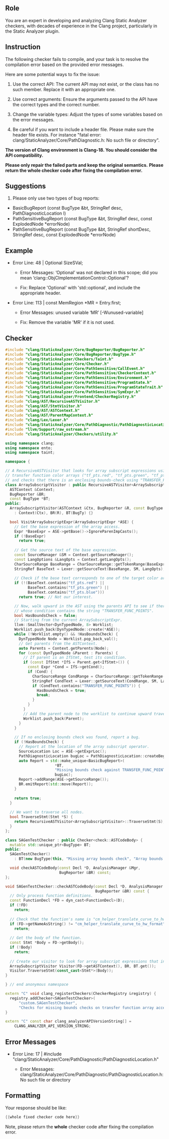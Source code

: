 ## Role

You are an expert in developing and analyzing Clang Static Analyzer checkers, with decades of experience in the Clang project, particularly in the Static Analyzer plugin.

## Instruction

The following checker fails to compile, and your task is to resolve the compilation error based on the provided error messages.

Here are some potential ways to fix the issue:

1. Use the correct API: The current API may not exist, or the class has no such member. Replace it with an appropriate one.

2. Use correct arguments: Ensure the arguments passed to the API have the correct types and the correct number.

3. Change the variable types: Adjust the types of some variables based on the error messages.

4. Be careful if you want to include a header file. Please make sure the header file exists. For instance "fatal error: clang/StaticAnalyzer/Core/PathDiagnostic.h: No such file or directory".

**The version of Clang environment is Clang-18. You should consider the API compatibility.**

**Please only repair the failed parts and keep the original semantics.**
**Please return the whole checker code after fixing the compilation error.**

## Suggestions

1. Please only use two types of bug reports:
  - BasicBugReport (const BugType &bt, StringRef desc, PathDiagnosticLocation l)
  - PathSensitiveBugReport (const BugType &bt, StringRef desc, const ExplodedNode *errorNode)
  - PathSensitiveBugReport (const BugType &bt, StringRef shortDesc, StringRef desc, const ExplodedNode *errorNode)

## Example

- Error Line: 48 |   Optional<DefinedOrUnknownSVal> SizeSVal; 

  - Error Messages: ‘Optional’ was not declared in this scope; did you mean ‘clang::ObjCImplementationControl::Optional’? 

  - Fix: Replace 'Optional<DefinedOrUnknownSVal>' with 'std::optional<DefinedOrUnknownSVal>', and include the appropriate header. 

- Error Line: 113 |     const MemRegion *MR = Entry.first;

    - Error Messages: unused variable ‘MR’ [-Wunused-variable]

    - Fix: Remove the variable 'MR' if it is not used.

## Checker

```cpp
#include "clang/StaticAnalyzer/Core/BugReporter/BugReporter.h"
#include "clang/StaticAnalyzer/Core/BugReporter/BugType.h"
#include "clang/StaticAnalyzer/Checkers/Taint.h"
#include "clang/StaticAnalyzer/Core/Checker.h"
#include "clang/StaticAnalyzer/Core/PathSensitive/CallEvent.h"
#include "clang/StaticAnalyzer/Core/PathSensitive/CheckerContext.h"
#include "clang/StaticAnalyzer/Core/PathSensitive/Environment.h"
#include "clang/StaticAnalyzer/Core/PathSensitive/ProgramState.h"
#include "clang/StaticAnalyzer/Core/PathSensitive/ProgramStateTrait.h"
#include "clang/StaticAnalyzer/Core/PathSensitive/SymExpr.h"
#include "clang/StaticAnalyzer/Frontend/CheckerRegistry.h"
#include "clang/AST/RecursiveASTVisitor.h"
#include "clang/AST/StmtVisitor.h"
#include "clang/AST/ASTContext.h"
#include "clang/AST/ParentMapContext.h"
#include "clang/Lex/Lexer.h"
#include "clang/StaticAnalyzer/Core/PathDiagnostic/PathDiagnosticLocation.h"
#include "llvm/Support/raw_ostream.h"
#include "clang/StaticAnalyzer/Checkers/utility.h"

using namespace clang;
using namespace ento;
using namespace taint;

namespace {

// A RecursiveASTVisitor that looks for array subscript expressions using one of the
// transfer function color arrays ("tf_pts.red", "tf_pts.green", "tf_pts.blue")
// and checks that there is an enclosing bounds-check using "TRANSFER_FUNC_POINTS".
class ArraySubscriptVisitor : public RecursiveASTVisitor<ArraySubscriptVisitor> {
  ASTContext &Context;
  BugReporter &BR;
  const BugType *BT;
public:
  ArraySubscriptVisitor(ASTContext &Ctx, BugReporter &R, const BugType *BugTy)
    : Context(Ctx), BR(R), BT(BugTy) {}

  bool VisitArraySubscriptExpr(ArraySubscriptExpr *ASE) {
    // Get the base expression of the array access.
    Expr *BaseExpr = ASE->getBase()->IgnoreParenImpCasts();
    if (!BaseExpr)
      return true;
    
    // Get the source text of the base expression.
    const SourceManager &SM = Context.getSourceManager();
    const LangOptions &LangOpts = Context.getLangOpts();
    CharSourceRange BaseRange = CharSourceRange::getTokenRange(BaseExpr->getSourceRange());
    StringRef BaseText = Lexer::getSourceText(BaseRange, SM, LangOpts);
    
    // Check if the base text corresponds to one of the target color arrays.
    if (!(BaseText.contains("tf_pts.red") ||
          BaseText.contains("tf_pts.green") ||
          BaseText.contains("tf_pts.blue")))
      return true; // Not our interest.

    // Now, walk upward in the AST using the parents API to see if there is any IfStmt
    // whose condition contains the string "TRANSFER_FUNC_POINTS".
    bool HasBoundsCheck = false;
    // Starting from the current ArraySubscriptExpr.
    llvm::SmallVector<DynTypedNode, 8> Worklist;
    Worklist.push_back(DynTypedNode::create(*ASE));
    while (!Worklist.empty() && !HasBoundsCheck) {
      DynTypedNode Node = Worklist.pop_back_val();
      // Get parents from the ASTContext.
      auto Parents = Context.getParents(Node);
      for (const DynTypedNode &Parent : Parents) {
        // If parent is an IfStmt, test its condition.
        if (const IfStmt *IfS = Parent.get<IfStmt>()) {
          const Expr *Cond = IfS->getCond();
          if (Cond) {
            CharSourceRange CondRange = CharSourceRange::getTokenRange(Cond->getSourceRange());
            StringRef CondText = Lexer::getSourceText(CondRange, SM, LangOpts);
            if (CondText.contains("TRANSFER_FUNC_POINTS")) {
              HasBoundsCheck = true;
              break;
            }
          }
        }
        // Add the parent node to the worklist to continue upward traversal.
        Worklist.push_back(Parent);
      }
    }
    
    // If no enclosing bounds check was found, report a bug.
    if (!HasBoundsCheck) {
      // Report at the location of the array subscript operator.
      SourceLocation Loc = ASE->getExprLoc();
      PathDiagnosticLocation bugLoc = PathDiagnosticLocation::createBegin(ASE, SM, LangOpts);
      auto Report = std::make_unique<BasicBugReport>(
                      *BT,
                      "Missing bounds check against TRANSFER_FUNC_POINTS for transfer function array access",
                      bugLoc);
      Report->addRange(ASE->getSourceRange());
      BR.emitReport(std::move(Report));
    }
    
    return true;
  }
  
  // We want to traverse all nodes.
  bool TraverseStmt(Stmt *S) {
    return RecursiveASTVisitor<ArraySubscriptVisitor>::TraverseStmt(S);
  }
};

class SAGenTestChecker : public Checker<check::ASTCodeBody> {
  mutable std::unique_ptr<BugType> BT;
public:
  SAGenTestChecker() 
    : BT(new BugType(this, "Missing array bounds check", "Array bounds error")) {}

  void checkASTCodeBody(const Decl *D, AnalysisManager &Mgr,
                        BugReporter &BR) const;
};

void SAGenTestChecker::checkASTCodeBody(const Decl *D, AnalysisManager &Mgr,
                                        BugReporter &BR) const {
  // Only process function definitions.
  const FunctionDecl *FD = dyn_cast<FunctionDecl>(D);
  if (!FD)
    return;
  
  // Check that the function's name is "cm_helper_translate_curve_to_hw_format"
  if (FD->getNameAsString() != "cm_helper_translate_curve_to_hw_format")
    return;
  
  // Get the body of the function.
  const Stmt *Body = FD->getBody();
  if (!Body)
    return;
  
  // Create our visitor to look for array subscript expressions that index transfer function arrays.
  ArraySubscriptVisitor Visitor(FD->getASTContext(), BR, BT.get());
  Visitor.TraverseStmt(const_cast<Stmt*>(Body));
}

} // end anonymous namespace

extern "C" void clang_registerCheckers(CheckerRegistry &registry) {
  registry.addChecker<SAGenTestChecker>(
      "custom.SAGenTestChecker", 
      "Checks for missing bounds checks on transfer function array accesses", "");
}

extern "C" const char clang_analyzerAPIVersionString[] =
    CLANG_ANALYZER_API_VERSION_STRING;

```

## Error Messages 

- Error Line: 17 | #include "clang/StaticAnalyzer/Core/PathDiagnostic/PathDiagnosticLocation.h"

	- Error Messages: clang/StaticAnalyzer/Core/PathDiagnostic/PathDiagnosticLocation.h: No such file or directory



## Formatting 

Your response should be like: 

```cpp
{{whole fixed checker code here}}
```

Note, please return the **whole** checker code after fixing the compilation error.